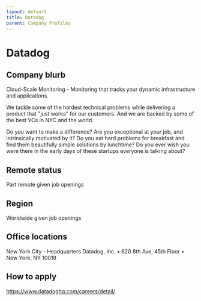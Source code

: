 ```yaml
---
layout: default
title: Datadog
parent: Company Profiles
---
```


# Datadog

## Company blurb

Cloud-Scale Monitoring - Monitoring that tracks your dynamic infrastructure and applications.

We tackle some of the hardest technical problems while delivering a product that "just works" for our customers. And we are backed by some of the best VCs in NYC and the world.

Do you want to make a difference? Are you exceptional at your job, and intrinsically motivated by it? Do you eat hard problems for breakfast and find them beautifully simple solutions by lunchtime? Do you ever wish you were there in the early days of these startups everyone is talking about?

## Remote status

Part remote given job openings

## Region

Worldwide given job openings

## Office locations

New York City - Headquarters
Datadog, Inc. • 620 8th Ave, 45th Floor • New York, NY 10018

## How to apply

https://www.datadoghq.com/careers/detail/
